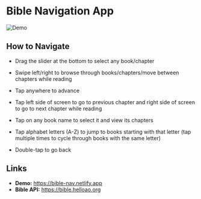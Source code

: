 # Bible Navigation App

![Demo](demo.gif)

## How to Navigate

- Drag the slider at the bottom to select any book/chapter

- Swipe left/right to browse through books/chapters/move between chapters while reading

- Tap anywhere to advance
- Tap left side of screen to go to previous chapter and right side of screen to go to next chapter while reading
- Tap on any book name to select it and view its chapters
- Tap alphabet letters (A-Z) to jump to books starting with that letter (tap multiple times to cycle through books
  with the same letter)

- Double-tap to go back

## Links

- **Demo:** https://bible-nav.netlify.app
- **Bible API:** https://bible.helloao.org
